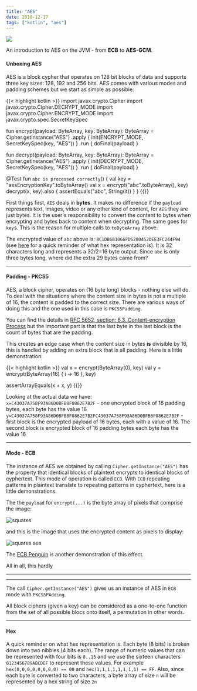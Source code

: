 ```yaml
---
title: "AES"
date: 2018-12-17
tags: ["kotlin", "aes"]
---
```


![](/img/aes-gcm/matrix1.jpeg)

An introduction to AES on the JVM - from **ECB** to **AES-GCM**.
  

<!--more-->

</p>

#### Unboxing AES
AES is a block cypher that operates on 128 bit blocks of data and supports three key sizes: 128, 192 and 256 bits. AES 
comes with various modes and padding schemes but we start as simple as possible:

{{< highlight kotlin >}}
import javax.crypto.Cipher
import javax.crypto.Cipher.DECRYPT_MODE
import javax.crypto.Cipher.ENCRYPT_MODE
import javax.crypto.spec.SecretKeySpec

fun encrypt(payload: ByteArray, key: ByteArray): ByteArray =
    Cipher.getInstance("AES") 
        .apply { init(ENCRYPT_MODE, SecretKeySpec(key, "AES")) }
        .run { doFinal(payload) }

fun decrypt(payload: ByteArray, key: ByteArray): ByteArray =
    Cipher.getInstance("AES")
        .apply { init(DECRYPT_MODE, SecretKeySpec(key, "AES")) }
        .run { doFinal(payload) }

@Test
fun `abc is processed correctly`() {
    val key = "aesEncryptionKey".toByteArray()
    val x = encrypt("abc".toByteArray(), key)    
    decrypt(x, key).also {
        assertEquals("abc", String(it))
     }
}
{{</highlight>}}

First things first, `AES` deals in **bytes**. It makes no difference if the `payload` represents text, images, video or 
any other kind of content, for `AES` they are just bytes. It is the user's responsibility to convert the content to bytes 
when encrypting and bytes back to content when decrypting. The same goes for `key`s. This is the reason for multiple calls 
to `toByteArray` above.  

The encrypted value of `abc` above is: `8C1DB6B1066FD6280452DEE3FC244F94` (see [here](#hex) for a quick reminder 
of what hex representation is). It is 32 characters long and represents a 32/2=16 byte output. Since `abc` is only three 
bytes long, where did the extra 29 bytes came from?   

---
#### Padding - PKCS5

AES, a block cipher, operates on (16 byte long) blocks - nothing else will do. To deal with the situations where the content
size in bytes is not a multiple of 16, the content is padded to the correct size. There are various ways of doing this and
the one used in this case is `PKCS5Padding`. 

You can find the details in [RFC 5652, section: 6.3.  Content-encryption Process](https://tools.ietf.org/html/rfc5652) but the important 
part is that the last byte in the last block is the count of bytes that are the padding.

This creates an edge case when the content size in bytes **is** divisible by 16, this is handled by adding an extra block 
that is all padding. Here is a little demonstration:     
 
{{< highlight kotlin >}}
val x = encrypt(ByteArray(0), key)
val y = encrypt(ByteArray(16) { i -> 16 }, key)
 
assertArrayEquals(x + x, y)
{{</highlight>}}

Looking at the actual data we have:</br>
`x=C43037A758F93A86D0BFB8F0862E7B2F` - one encrypted block of 16 padding bytes, each byte has the value 16
`y=C43037A758F93A86D0BFB8F0862E7B2FC43037A758F93A86D0BFB8F0862E7B2F` - first block is the encrypted payload of 16 bytes, 
each with a value of 16. The second block is encrypted block of 16 padding bytes each byte has the value 16

--- 
#### Mode - ECB
The instance of AES we obtained by calling `Cipher.getInstance("AES")` has the property that identical blocks of plaintext 
encrypts to identical blocks of cyphertext. This mode of operation is called `ECB`. With `ECB` repeating patterns in 
plaintext translate to repeating patterns in cyphertext, here is a little demonstrations.   

The the `payload` for `encrypt(...)` is the byte array of pixels that comprise the image:

![squares](/img/aes-gcm/squares.png)

and this is the image that uses the encrypted content as pixels to display:

![squares aes](/img/aes-gcm/squares-aes-ecb.png)   

The [ECB Penguin](https://en.wikipedia.org/wiki/Block_cipher_mode_of_operation#Electronic_Codebook_(ECB)) is another demonstration
of this effect.



All in all, this hardly 


---
---
The call `Cipher.getInstance("AES")` gives us an instance of AES in `ECB` mode with `PKCS5PAdding`. 

All block ciphers (given a key) can be considered as a one-to-one function from the set of all possible blocs onto 
itself, a permutation in other words.  




---

#### Hex
A quick reminder on what hex representation is. Each byte (8 bits) is broken down into two nibbles (4 bits each). The range
of numeric values that can be represented with four bits is `0..15` and we use the sixteen characters `0123456789ABCDEF` to
represent these values. For example `hex(0,0,0,0,0,0,0,0) == 00` and `hex(1,1,1,1,1,1,1,1) == FF`. Also, since each 
byte is converted to two characters, a byte array of size `n` will be represented by a hex string
of size `2n`      